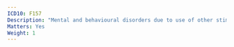 ```yaml
---
ICD10: F157
Description: "Mental and behavioural disorders due to use of other stimulants, including caffeine: Residual and late-onset psychotic disorder"
Matters: Yes
Weight: 1
---
```

